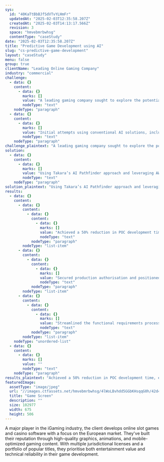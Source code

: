 ```yaml
---
sys:
  id: "40KaTtBbBJfSdVTvYLHmFr"
  updatedAt: "2025-02-03T12:35:58.207Z"
  createdAt: "2025-02-03T14:13:17.566Z"
  revision: 3
  space: "hmvebmrbwhsg"
  contentType: "caseStudy"
date: "2025-02-03T12:35:58.207Z"
title: "Predictive Game Development using AI"
slug: "cs-predictive-game-development"
layout: "caseStudy"
menu: false
group: true
clientName: "Leading Online Gaming Company"
industry: "commercial"
challenge:
  - data: {}
    content:
      - data: {}
        marks: []
        value: "A leading gaming company sought to explore the potential of Generative AI in creating sophisticated High-Level Design (HLDs) documents for new game concepts. The primary challenge lay in generating documentation that adhered to strict structural requirements while demonstrating a deep understanding of gaming principles and mechanics."
        nodeType: "text"
    nodeType: "paragraph"
  - data: {}
    content:
      - data: {}
        marks: []
        value: "Initial attempts using conventional AI solutions, including ChatGPT, had yielded limited results. The client found themselves at a strategic crossroads, facing pressure to accelerate their innovation pipeline while confronting a three-month Proof of Concept (POC) deadline that threatened to deliver minimal value."
        nodeType: "text"
    nodeType: "paragraph"
challenge_plaintext: "A leading gaming company sought to explore the potential of Generative AI in creating sophisticated High-Level Design (HLDs) documents for new game concepts. The primary challenge lay in generating documentation that adhered to strict structural requirements while demonstrating a deep understanding of gaming principles and mechanics. Initial attempts using conventional AI solutions, including ChatGPT, had yielded limited results. The client found themselves at a strategic crossroads, facing pressure to accelerate their innovation pipeline while confronting a three-month Proof of Concept (POC) deadline that threatened to deliver minimal value."
solution:
  - data: {}
    content:
      - data: {}
        marks: []
        value: "Using Takara’s AI Pathfinder approach and leveraging AWS Bedrock and the Nova LLM, Takara's team implemented the client's High-Level Design (HLD) process. By integrating a comprehensive knowledge base of existing HLDs with cutting-edge AI, we created a solution that not only generates innovative game designs but also validated the entire rationale for the use of AI. The intuitive user interface, built with AWS Amplify, put this powerful capability directly in the hands of users, allowing them to experiment and successfully close out the Proof of Concept within 4 weeks, giving the go ahead to move to production."
        nodeType: "text"
    nodeType: "paragraph"
solution_plaintext: "Using Takara’s AI Pathfinder approach and leveraging AWS Bedrock and the Nova LLM, Takara's team implemented the client's High-Level Design (HLD) process. By integrating a comprehensive knowledge base of existing HLDs with cutting-edge AI, we created a solution that not only generates innovative game designs but also validated the entire rationale for the use of AI. The intuitive user interface, built with AWS Amplify, put this powerful capability directly in the hands of users, allowing them to experiment and successfully close out the Proof of Concept within 4 weeks, giving the go ahead to move to production."
results:
  - data: {}
    content:
      - data: {}
        content:
          - data: {}
            content:
              - data: {}
                marks: []
                value: "Achieved a 50% reduction in POC development time, enabling swift validation of AI-powered capabilities."
                nodeType: "text"
            nodeType: "paragraph"
        nodeType: "list-item"
      - data: {}
        content:
          - data: {}
            content:
              - data: {}
                marks: []
                value: "Secured production authorisation and positioned the client to initiate additional AI projects across their organisation."
                nodeType: "text"
            nodeType: "paragraph"
        nodeType: "list-item"
      - data: {}
        content:
          - data: {}
            content:
              - data: {}
                marks: []
                value: "Streamlined the functional requirements process during POC, eliminating the need for prolonged discovery phases and accelerating production readiness."
                nodeType: "text"
            nodeType: "paragraph"
        nodeType: "list-item"
    nodeType: "unordered-list"
  - data: {}
    content:
      - data: {}
        marks: []
        value: ""
        nodeType: "text"
    nodeType: "paragraph"
results_plaintext: "Achieved a 50% reduction in POC development time, enabling swift validation of AI-powered capabilities. Secured production authorisation and positioned the client to initiate additional AI projects across their organisation. Streamlined the functional requirements process during POC, eliminating the need for prolonged discovery phases and accelerating production readiness. "
featuredImage:
  assetType: "image/jpeg"
  url: "//images.ctfassets.net/hmvebmrbwhsg/4lWoLBvhdd5GGbKHsqqG0h/42d4ebe378bcdfb369292a9bd2e246f8/Game-Screen.jpg"
  title: "Game Screen"
  description: ""
  size: 102977
  width: 675
  height: 506
---
```


A major player in the iGaming industry, the client develops online slot games and casino software with a focus on the European market. They&#39;ve built their reputation through high-quality graphics, animations, and mobile-optimized gaming content. With multiple jurisdictional licenses and a portfolio of popular titles, they prioritise both entertainment value and technical reliability in their game development.

